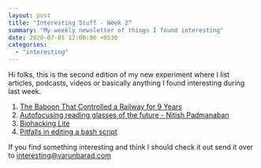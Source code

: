 ```yaml
---
layout: post
title: "Interesting Stuff - Week 2"
summary: "My weekly newsletter of things I found interesting"
date: 2020-07-05 12:00:00 +0530
categories:
  - "interesting"
---
```


Hi folks, this is the second edition of my new experiment where I list articles, podcasts, videos or basically anything I found interesting during last week.

1. [The Baboon That Controlled a Railway for 9 Years](https://www.youtube.com/watch?v=OpoLkMcQh24)
2. [Autofocusing reading glasses of the future - Nitish Padmanaban](https://www.youtube.com/watch?v=9Y9ppMqXwkQ)
3. [Biohacking Lite](https://karpathy.github.io/2020/06/11/biohacking-lite/)
4. [Pitfalls in editing a bash script](https://thomask.sdf.org/blog/2019/11/09/take-care-editing-bash-scripts.html)

If you find something interesting and think I should check it out send it over to [interesting@varunbarad.com](mailto:interesting@varunbarad.com)

